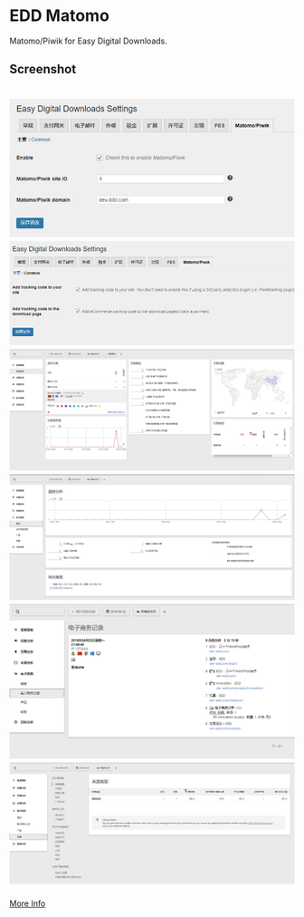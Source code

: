 # EDD Matomo
Matomo/Piwik for Easy Digital Downloads.

## Screenshot


![](/screenshot/1.png)
![](/screenshot/2.png)
![](/screenshot/3.png)
![](/screenshot/4.png)
![](/screenshot/5.png)
![](/screenshot/6.png)
=======



[More Info](http://bbs.coolwp.org/topic/625-edd-matomo/)

